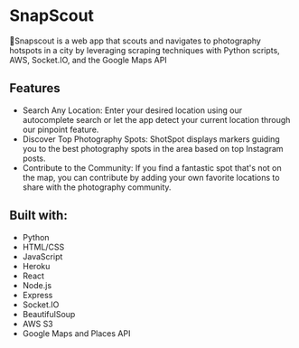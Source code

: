 #  SnapScout

📍Snapscout is a web app that scouts and navigates to photography hotspots in a city by leveraging scraping techniques with Python scripts, AWS, Socket.IO, and the Google Maps API

## Features 

- Search Any Location: Enter your desired location using our autocomplete search or let the app detect your current location through our pinpoint feature.
- Discover Top Photography Spots: ShotSpot displays markers guiding you to the best photography spots in the area based on top Instagram posts.
- Contribute to the Community: If you find a fantastic spot that's not on the map, you can contribute by adding your own favorite locations to share with the photography community.

## Built with: 
* Python
* HTML/CSS
* JavaScript
* Heroku
* React
* Node.js
* Express
* Socket.IO
* BeautifulSoup
* AWS S3
* Google Maps and Places API
